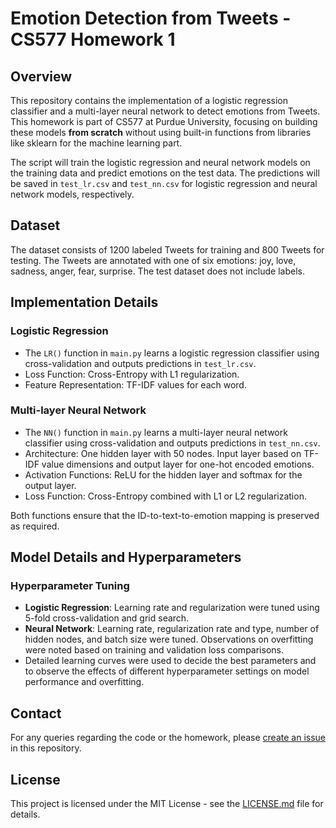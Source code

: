 # Emotion Detection from Tweets - CS577 Homework 1

## Overview
This repository contains the implementation of a logistic regression 
classifier and a multi-layer neural network to detect emotions from 
Tweets. This homework is part of CS577 at Purdue University, focusing on 
building these models **from scratch** without using built-in functions from 
libraries like sklearn for the machine learning part.

The script will train the logistic regression and neural network models on the training data and predict emotions on the test data. The predictions will be saved in `test_lr.csv` and `test_nn.csv` for logistic regression and neural network models, respectively.

## Dataset
The dataset consists of 1200 labeled Tweets for training and 800 Tweets 
for testing. The Tweets are annotated with one of six emotions: joy, love, 
sadness, anger, fear, surprise. The test dataset does not include labels.



## Implementation Details
### Logistic Regression
- The `LR()` function in `main.py` learns a logistic regression classifier using cross-validation and outputs predictions in `test_lr.csv`.
- Loss Function: Cross-Entropy with L1 regularization.
- Feature Representation: TF-IDF values for each word.

### Multi-layer Neural Network
- The `NN()` function in `main.py` learns a multi-layer neural network classifier using cross-validation and outputs predictions in `test_nn.csv`.
- Architecture: One hidden layer with 50 nodes. Input layer based on TF-IDF value dimensions and output layer for one-hot encoded emotions.
- Activation Functions: ReLU for the hidden layer and softmax for the output layer.
- Loss Function: Cross-Entropy combined with L1 or L2 regularization.

Both functions ensure that the ID-to-text-to-emotion mapping is preserved as required.

## Model Details and Hyperparameters
### Hyperparameter Tuning
- **Logistic Regression**: Learning rate and regularization were tuned using 5-fold cross-validation and grid search.
- **Neural Network**: Learning rate, regularization rate and type, number of hidden nodes, and batch size were tuned. Observations on overfitting were noted based on training and validation loss comparisons.
- Detailed learning curves were used to decide the best parameters and to observe the effects of different hyperparameter settings on model performance and overfitting.


## Contact
For any queries regarding the code or the homework, please [create an issue](https://github.com/yourusername/cs577-hw1/issues) in this repository.

## License
This project is licensed under the MIT License - see the [LICENSE.md](LICENSE.md) file for details.
